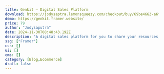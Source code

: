 ```yaml
---
title: Genkit — Digital Sales Platform
download: https://jodysaptra.lemonsqueezy.com/checkout/buy/69be4663-a6fe-4ad9-abe9-dd384324244a
demo: https://genkit.framer.website/
price: 79
author: "Jodysaputra"
date: 2024-11-30T08:48:43.192Z
description: "A digital sales platform for you to share your resources, templates and knowledge in blog form."
ssg: ["Framer"]
css: []
ui: []
cms: []
category: [Blog,Ecommerce]
draft: false
---
```

